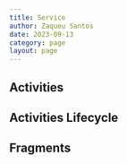 ```yaml
---
title: Service
author: Zaqueu Santos
date: 2023-09-13
category: page
layout: page
---
```


## Activities

## Activities Lifecycle

## Fragments
